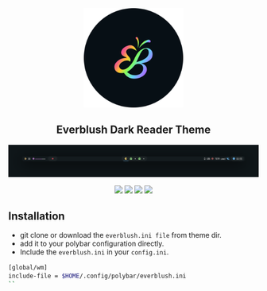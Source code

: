 <div align="center">
<img src="https://raw.githubusercontent.com/Everblush/assets/main/logo.png" height="200px" width="200px">
</div> 

<h2 align="center">Everblush Dark Reader Theme</h2>

<div align="center"> 
<img src="https://raw.githubusercontent.com/Everblush/assets/main/polybar/preview.png"/>
</div>

<p align="center">
<img src="https://img.shields.io/github/stars/Everblush/polybar?color=e5c76b&labelColor=1e2528&style=for-the-badge"> <img src="https://img.shields.io/github/issues/Everblush/polybar?color=67b0e8&labelColor=1e2528&style=for-the-badge">
<img src="https://img.shields.io/static/v1?label=license&message=MIT&color=8ccf7e&labelColor=1e2528&style=for-the-badge">
<img src="https://img.shields.io/github/forks/Everblush/Polybar?color=e74c4c&labelColor=1e2528&style=for-the-badge"> 
</p>

## Installation
- git clone or download the `everblush.ini file` from theme dir. 
- add it to your polybar configuration directly.
- Include the `everblush.ini` in your `config.ini`. 
```sh 
[global/wm] 
include-file = $HOME/.config/polybar/everblush.ini
``

